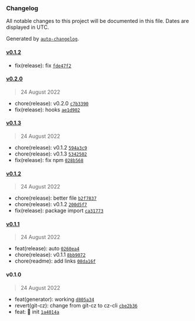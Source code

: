 ### Changelog

All notable changes to this project will be documented in this file. Dates are displayed in UTC.

Generated by [`auto-changelog`](https://github.com/CookPete/auto-changelog).

#### [v0.1.2](https://github.com/Mikaleb/Jewel-Theme/compare/v0.2.0...v0.1.2)

- fix(release): fix [`fde47f2`](https://github.com/Mikaleb/Jewel-Theme/commit/fde47f24b00d47faf18e4a984e5118bb9568585b)

#### [v0.2.0](https://github.com/Mikaleb/Jewel-Theme/compare/v0.1.3...v0.2.0)

> 24 August 2022

- chore(release): v0.2.0 [`c7b3390`](https://github.com/Mikaleb/Jewel-Theme/commit/c7b339058e32360bd382cb68794f3895baa3741a)
- fix(release): hooks [`ae1d902`](https://github.com/Mikaleb/Jewel-Theme/commit/ae1d9025b7b3fa0fa93d4432506b4b1cb190f15f)

#### [v0.1.3](https://github.com/Mikaleb/Jewel-Theme/compare/v0.1.2...v0.1.3)

> 24 August 2022

- chore(release): v0.1.2 [`594a3c9`](https://github.com/Mikaleb/Jewel-Theme/commit/594a3c9b4e45d932d45575e3c35f99601cb15d45)
- chore(release): v0.1.3 [`5342502`](https://github.com/Mikaleb/Jewel-Theme/commit/5342502e987f46203b8606292016935eaaf99efd)
- fix(release): fix npm [`028b568`](https://github.com/Mikaleb/Jewel-Theme/commit/028b568955d164e73b6c957532670c180a6279b2)

#### [v0.1.2](https://github.com/Mikaleb/Jewel-Theme/compare/v0.1.1...v0.1.2)

> 24 August 2022

- chore(release): better file [`b2f7837`](https://github.com/Mikaleb/Jewel-Theme/commit/b2f78370be36373ff7789bd8b8e44eea44dece72)
- chore(release): v0.1.2 [`200d5f7`](https://github.com/Mikaleb/Jewel-Theme/commit/200d5f7cc22df7b49bfc8bbd4607d3c4c1c0aba7)
- fix(release): package import [`ca31773`](https://github.com/Mikaleb/Jewel-Theme/commit/ca3177390286abe4ab4240e152979b619a8286b0)

#### [v0.1.1](https://github.com/Mikaleb/Jewel-Theme/compare/v0.1.0...v0.1.1)

> 24 August 2022

- feat(release): auto [`0260ea4`](https://github.com/Mikaleb/Jewel-Theme/commit/0260ea46b1030240279bc02ff8f4e790b4009949)
- chore(release): v0.1.1 [`8bb9072`](https://github.com/Mikaleb/Jewel-Theme/commit/8bb907234142fd8b42cb35ad425c69403b73caba)
- chore(readme): add links [`08da16f`](https://github.com/Mikaleb/Jewel-Theme/commit/08da16fc6af8afd0ed1cbddd646ce0181e0a6f26)

#### v0.1.0

> 24 August 2022

- feat(generator): working [`d805a34`](https://github.com/Mikaleb/Jewel-Theme/commit/d805a340889cf7cc155c7b2ddeb0e5249427bfd6)
- revert(git-cz): change from git-cz to cz-cli [`cbe2b36`](https://github.com/Mikaleb/Jewel-Theme/commit/cbe2b369e2141ae48346dcf25fcbbfb8295188b4)
- feat: 🎸 init [`1a4014a`](https://github.com/Mikaleb/Jewel-Theme/commit/1a4014a7068777f0e9662414c1a1f5438840fc5e)
